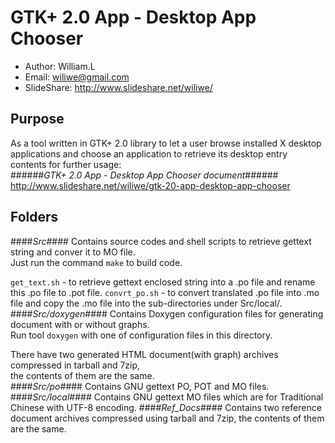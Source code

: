 GTK+ 2.0 App - Desktop App Chooser
====================

* Author: William.L  
* Email: <wiliwe@gmail.com>  
* SlideShare: <http://www.slideshare.net/wiliwe/>  

Purpose
-------
As a tool written in GTK+ 2.0 library to let a user browse installed X desktop applications and choose an application to retrieve its desktop entry contents for further usage:  
######_GTK+ 2.0 App - Desktop App Chooser document_######
<http://www.slideshare.net/wiliwe/gtk-20-app-desktop-app-chooser>  

Folders
-------
####_Src_####
  Contains source codes and shell scripts to retrieve gettext string and conver it to MO file.  
  Just run the command `make` to build code.  
  
  `get_text.sh` - to retrieve gettext enclosed string into a .po file and rename this .po file to .pot file.
  `convrt_po.sh` - to convert translated .po file into .mo file and copy the .mo file into the sub-directories under
Src/local/.
####_Src/doxygen_####
  Contains Doxygen configuration files for generating document with or without graphs.  
  Run tool `doxygen` with one of configuration files in this directory.  

  There have two generated HTML document(with graph) archives compressed in tarball and 7zip,  
  the contents of them are the same.  
####_Src/po_####
  Contains GNU gettext PO, POT and MO files.
####_Src/local_####
  Contains GNU gettext MO files which are for Traditional Chinese with UTF-8 encoding.
####_Ref_Docs_####
  Contains two reference document archives compressed using tarball and 7zip, the contents of them are the same.
